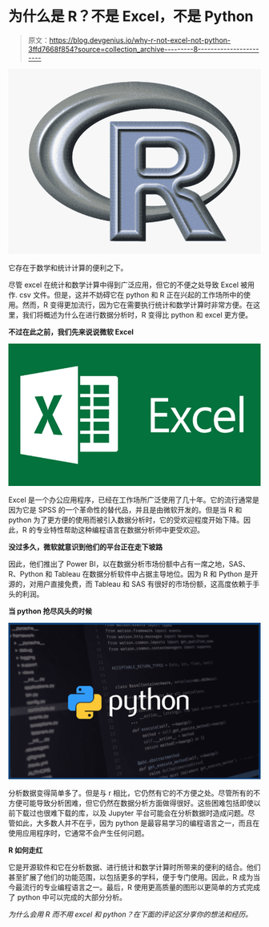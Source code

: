 # 为什么是 R？不是 Excel，不是 Python

> 原文：<https://blog.devgenius.io/why-r-not-excel-not-python-3ffd7668f854?source=collection_archive---------8----------------------->

![](img/f3e5980de16a6f25ffb8448c7a09d301.png)

它存在于数学和统计计算的便利之下。

尽管 excel 在统计和数学计算中得到广泛应用，但它的不便之处导致 Excel 被用作. csv 文件。但是，这并不妨碍它在 python 和 R 正在兴起的工作场所中的使用。然而，R 变得更加流行，因为它在需要执行统计和数学计算时非常方便。在这里，我们将概述为什么在进行数据分析时，R 变得比 python 和 excel 更方便。

**不过在此之前，我们先来说说微软 Excel**

![](img/0436086f819c211c549b4a0975287b76.png)

Excel 是一个办公应用程序，已经在工作场所广泛使用了几十年。它的流行通常是因为它是 SPSS 的一个革命性的替代品，并且是由微软开发的。但是当 R 和 python 为了更方便的使用而被引入数据分析时，它的受欢迎程度开始下降。因此，R 的专业特性帮助这种编程语言在数据分析师中更受欢迎。

**没过多久，微软就意识到他们的平台正在走下坡路**

因此，他们推出了 Power BI，以在数据分析市场份额中占有一席之地，SAS、R、Python 和 Tableau 在数据分析软件中占据主导地位。因为 R 和 Python 是开源的，对用户直接免费，而 Tableau 和 SAS 有很好的市场份额，这高度依赖于手头的利润。

**当 python 抢尽风头的时候**

![](img/93e158478a6c3fc9d63c12daad4379ae.png)

分析数据变得简单多了。但是与 r 相比，它仍然有它的不方便之处。尽管所有的不方便可能导致分析困难，但它仍然在数据分析方面做得很好。这些困难包括即使以前下载过也很难下载的库，以及 Jupyter 平台可能会在分析数据时造成问题。尽管如此，大多数人并不在乎，因为 python 是最容易学习的编程语言之一，而且在使用应用程序时，它通常不会产生任何问题。

**R 如何走红**

它是开源软件和它在分析数据、进行统计和数学计算时所带来的便利的结合。他们甚至扩展了他们的功能范围，以包括更多的学科，便于专门使用。因此，R 成为当今最流行的专业编程语言之一。最后，R 使用更高质量的图形以更简单的方式完成了 python 中可以完成的大部分分析。

*为什么会用 R 而不用 excel 和 python？在下面的评论区分享你的想法和经历。*